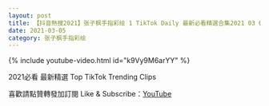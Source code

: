 ```yaml
---
layout: post
title: 【抖音熱搜2021】张子枫手指彩绘 1 TikTok Daily 最新必看精選合集2021 03 05
date: 2021-03-05
category: 张子枫手指彩绘
---
```


{% include youtube-video.html id="k9Vy9M6arYY" %}

2021必看 最新精選 Top TikTok Trending Clips

喜歡請點贊轉發加訂閱 Like & Subscribe：[YouTube](https://www.youtube.com/channel/UCAoR7VcanIPd04uEq_GIylA/videos)

